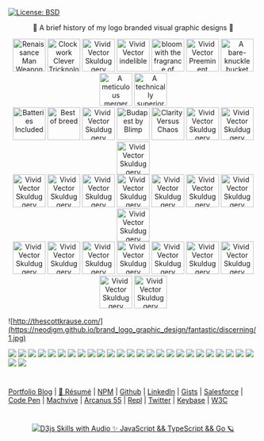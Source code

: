 [![License: BSD](https://badgen.net/badge/license/BSD/orange)](https://opensource.org/licenses/BSD-3-Clause)

<p align="center">
🍰 A brief history of my logo branded visual graphic designs 🚀
</p>

<p align="center">
<img src="https://neodigm.github.io/vivid_vector_alphabet/wasm/vvd.svg" width="66" alt="Renaissance Man Weaponeered Poetry">
<img src="https://neodigm.github.io/vivid_vector_alphabet/wasm/vve.svg" width="66" alt="Clockwork Clever Tricknology">
<img src="https://neodigm.github.io/vivid_vector_alphabet/wasm/vvl.svg" width="66" alt="Vivid Vector Skulduggery">
<img src="https://neodigm.github.io/vivid_vector_alphabet/wasm/vvi.svg" width="66" alt="Vivid Vector indelible">
<img src="https://neodigm.github.io/vivid_vector_alphabet/wasm/vvr.svg" width="66" alt="bloom with the fragrance of mischief">
<img src="https://neodigm.github.io/vivid_vector_alphabet/wasm/vvi.svg" width="66" alt="Vivid Vector Preeminent">
<img src="https://neodigm.github.io/vivid_vector_alphabet/wasm/vvo.svg" width="66" alt="A bare-knuckle bucket of does">
<img src="https://neodigm.github.io/vivid_vector_alphabet/wasm/vvu.svg" width="66" alt="A meticulous merger of form and function.">
<img src="https://neodigm.github.io/vivid_vector_alphabet/wasm/vvs.svg" width="66" alt="A technically superior interior wrapped in a sophisticated exterior.">
<br>
<img src="https://neodigm.github.io/vivid_vector_alphabet/wasm/vvs.svg" width="66" alt="Batteries Included">
<img src="https://neodigm.github.io/vivid_vector_alphabet/wasm/vvt.svg" width="66" alt="Best of breed">
<img src="https://neodigm.github.io/vivid_vector_alphabet/wasm/vvu.svg" width="66" alt="Vivid Vector Skulduggery">
<img src="https://neodigm.github.io/vivid_vector_alphabet/wasm/vvn.svg" width="66" alt="Budapest by Blimp">
<img src="https://neodigm.github.io/vivid_vector_alphabet/wasm/vvn.svg" width="66" alt="Clarity Versus Chaos">
<img src="https://neodigm.github.io/vivid_vector_alphabet/wasm/vvi.svg" width="66" alt="Vivid Vector Skulduggery">
<img src="https://neodigm.github.io/vivid_vector_alphabet/wasm/vvn.svg" width="66" alt="Vivid Vector Skulduggery">
<img src="https://neodigm.github.io/vivid_vector_alphabet/wasm/vvg.svg" width="66" alt="Vivid Vector Skulduggery">
<br>
<img src="https://neodigm.github.io/vivid_vector_alphabet/wasm/vvd.svg" width="66" alt="Vivid Vector Skulduggery">
<img src="https://neodigm.github.io/vivid_vector_alphabet/wasm/vva.svg" width="66" alt="Vivid Vector Skulduggery">
<img src="https://neodigm.github.io/vivid_vector_alphabet/wasm/vvz.svg" width="66" alt="Vivid Vector Skulduggery">
<img src="https://neodigm.github.io/vivid_vector_alphabet/wasm/vvz.svg" width="66" alt="Vivid Vector Skulduggery">
<img src="https://neodigm.github.io/vivid_vector_alphabet/wasm/vvl.svg" width="66" alt="Vivid Vector Skulduggery">
<img src="https://neodigm.github.io/vivid_vector_alphabet/wasm/vvi.svg" width="66" alt="Vivid Vector Skulduggery">
<img src="https://neodigm.github.io/vivid_vector_alphabet/wasm/vvn.svg" width="66" alt="Vivid Vector Skulduggery">
<img src="https://neodigm.github.io/vivid_vector_alphabet/wasm/vvg.svg" width="66" alt="Vivid Vector Skulduggery">
<br>
<img src="https://neodigm.github.io/vivid_vector_alphabet/wasm/vvb.svg" width="66" alt="Vivid Vector Skulduggery">
<img src="https://neodigm.github.io/vivid_vector_alphabet/wasm/vvr.svg" width="66" alt="Vivid Vector Skulduggery">
<img src="https://neodigm.github.io/vivid_vector_alphabet/wasm/vvi.svg" width="66" alt="Vivid Vector Skulduggery">
<img src="https://neodigm.github.io/vivid_vector_alphabet/wasm/vvl.svg" width="66" alt="Vivid Vector Skulduggery">
<img src="https://neodigm.github.io/vivid_vector_alphabet/wasm/vvl.svg" width="66" alt="Vivid Vector Skulduggery">
<img src="https://neodigm.github.io/vivid_vector_alphabet/wasm/vvi.svg" width="66" alt="Vivid Vector Skulduggery">
<img src="https://neodigm.github.io/vivid_vector_alphabet/wasm/vva.svg" width="66" alt="Vivid Vector Skulduggery">
<img src="https://neodigm.github.io/vivid_vector_alphabet/wasm/vvn.svg" width="66" alt="Vivid Vector Skulduggery">
<img src="https://neodigm.github.io/vivid_vector_alphabet/wasm/vvt.svg" width="66" alt="Vivid Vector Skulduggery">
</p>

![http://thescottkrause.com/](https://neodigm.github.io/brand_logo_graphic_design/fantastic/discerning/1.jpg)

![](https://neodigm.github.io/brand_logo_graphic_design/fantastic/discerning/2.webp)
![](https://neodigm.github.io/brand_logo_graphic_design/fantastic/discerning/3.webp)
![](https://neodigm.github.io/brand_logo_graphic_design/fantastic/discerning/23.gif)
![](https://neodigm.github.io/brand_logo_graphic_design/fantastic/discerning/4.webp)
![](https://neodigm.github.io/brand_logo_graphic_design/fantastic/discerning/5.webp)
![](https://neodigm.github.io/brand_logo_graphic_design/fantastic/discerning/6.webp)
![](https://neodigm.github.io/brand_logo_graphic_design/fantastic/discerning/7.webp)
![](https://neodigm.github.io/brand_logo_graphic_design/fantastic/discerning/8.webp)
![](https://neodigm.github.io/brand_logo_graphic_design/fantastic/discerning/9.webp)
![](https://neodigm.github.io/brand_logo_graphic_design/fantastic/discerning/10.webp)
![](https://neodigm.github.io/brand_logo_graphic_design/fantastic/discerning/11.webp)
![](https://neodigm.github.io/brand_logo_graphic_design/fantastic/discerning/12.webp)
![](https://neodigm.github.io/brand_logo_graphic_design/fantastic/discerning/13.webp)
![](https://neodigm.github.io/brand_logo_graphic_design/fantastic/discerning/14.webp)
![](https://neodigm.github.io/brand_logo_graphic_design/fantastic/discerning/15.webp)
![](https://neodigm.github.io/brand_logo_graphic_design/fantastic/discerning/16.webp)
![](https://neodigm.github.io/brand_logo_graphic_design/fantastic/discerning/17.webp)
![](https://neodigm.github.io/brand_logo_graphic_design/fantastic/discerning/18.webp)
![](https://neodigm.github.io/brand_logo_graphic_design/fantastic/discerning/19.webp)
![](https://neodigm.github.io/brand_logo_graphic_design/fantastic/discerning/20.webp)
![](https://neodigm.github.io/brand_logo_graphic_design/fantastic/discerning/21.webp)
![](https://neodigm.github.io/brand_logo_graphic_design/fantastic/discerning/24.webp)
![](https://neodigm.github.io/brand_logo_graphic_design/fantastic/discerning/25.webp)
![](https://neodigm.github.io/brand_logo_graphic_design/fantastic/discerning/26.webp)
![](https://neodigm.github.io/brand_logo_graphic_design/fantastic/discerning/27.webp)
![](https://neodigm.github.io/brand_logo_graphic_design/fantastic/discerning/28.webp)
![](https://neodigm.github.io/brand_logo_graphic_design/fantastic/discerning/the_legend_of_tacocat.jpg)
#
[Portfolio Blog](https://www.theScottKrause.com) |
[🚀 Résumé](https://thescottkrause.com/Arcanus_Scott_C_Krause_2020.pdf) |
[NPM](https://www.npmjs.com/~neodigm) |
[Github](https://github.com/neodigm) |
[LinkedIn](https://www.linkedin.com/in/neodigm55/) |
[Gists](https://gist.github.com/neodigm) |
[Salesforce](https://trailblazer.me/id/skrause) |
[Code Pen](https://codepen.io/neodigm24) |
[Machvive](https://machvive.com/) |
[Arcanus 55](https://www.arcanus55.com/) |
[Repl](https://repl.it/@neodigm) |
[Twitter](https://twitter.com/neodigm24) |
[Keybase](https://keybase.io/neodigm) |
[W3C](https://www.w3.org/users/123844)
#

<p align="center">
  <a target="_blank" href="https://thescottkrause.com/d3_datavis_skills.html">
  <img src="https://repository-images.githubusercontent.com/178555357/2b6ad880-7aa0-11ea-8dde-63e70187e3e9" title="D3js Skills with Audio ✨ JavaScript && TypeScript && Go 🪐">
  </a>
</p>
